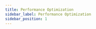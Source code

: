 ```yaml
---
title: Performance Optimization
sidebar_label: Performance Optimization
sidebar_position: 1
---
```

